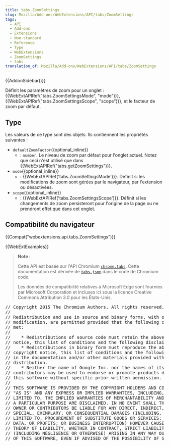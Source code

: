 ```yaml
---
title: tabs.ZoomSettings
slug: Mozilla/Add-ons/WebExtensions/API/tabs/ZoomSettings
tags:
  - API
  - Add-ons
  - Extensions
  - Non-standard
  - Reference
  - Type
  - WebExtensions
  - ZoomSettings
  - tabs
translation_of: Mozilla/Add-ons/WebExtensions/API/tabs/ZoomSettings
---
```

{{AddonSidebar()}}

Définit les paramètres de zoom pour un onglet : {{WebExtAPIRef("tabs.ZoomSettingsMode", "mode")}}, {{WebExtAPIRef("tabs.ZoomSettingsScope", "scope")}}, et le facteur de zoom par défaut.

## Type

Les valeurs de ce type sont des objets. Ils contiennent les propriétés suivantes :

- `defaultZoomFactor`{{optional_inline}}
  - : `number`. Le niveau de zoom par défaut pour l'onglet actuel. Notez que ceci n'est utilisé que dans {{WebExtAPIRef("tabs.getZoomSettings")}}.
- `mode`{{optional_inline}}
  - : {{WebExtAPIRef('tabs.ZoomSettingsMode')}}. Définit si les modifications de zoom sont gérées par le navigateur, par l'extension ou désactivées.
- `scope`{{optional_inline}}
  - : {{WebExtAPIRef('tabs.ZoomSettingsScope')}}. Définit si les changements de zoom persisteront pour l'origine de la page ou ne prendront effet que dans cet onglet.

## Compatibilité du navigateur

{{Compat("webextensions.api.tabs.ZoomSettings")}}

{{WebExtExamples}}

> **Note :**
>
> Cette API est basée sur l'API Chromium [`chrome.tabs`](https://developer.chrome.com/extensions/tabs#method-executeScript). Cette documentation est dérivée de [`tabs.json`](https://chromium.googlesource.com/chromium/src/+/master/chrome/common/extensions/api/tabs.json) dans le code de Chromium code.
>
> Les données de compatibilité relatives à Microsoft Edge sont fournies par Microsoft Corporation et incluses ici sous la licence Creative Commons Attribution 3.0 pour les États-Unis.

<div class="hidden"><pre>// Copyright 2015 The Chromium Authors. All rights reserved.
//
// Redistribution and use in source and binary forms, with or without
// modification, are permitted provided that the following conditions are
// met:
//
//    * Redistributions of source code must retain the above copyright
// notice, this list of conditions and the following disclaimer.
//    * Redistributions in binary form must reproduce the above
// copyright notice, this list of conditions and the following disclaimer
// in the documentation and/or other materials provided with the
// distribution.
//    * Neither the name of Google Inc. nor the names of its
// contributors may be used to endorse or promote products derived from
// this software without specific prior written permission.
//
// THIS SOFTWARE IS PROVIDED BY THE COPYRIGHT HOLDERS AND CONTRIBUTORS
// "AS IS" AND ANY EXPRESS OR IMPLIED WARRANTIES, INCLUDING, BUT NOT
// LIMITED TO, THE IMPLIED WARRANTIES OF MERCHANTABILITY AND FITNESS FOR
// A PARTICULAR PURPOSE ARE DISCLAIMED. IN NO EVENT SHALL THE COPYRIGHT
// OWNER OR CONTRIBUTORS BE LIABLE FOR ANY DIRECT, INDIRECT, INCIDENTAL,
// SPECIAL, EXEMPLARY, OR CONSEQUENTIAL DAMAGES (INCLUDING, BUT NOT
// LIMITED TO, PROCUREMENT OF SUBSTITUTE GOODS OR SERVICES; LOSS OF USE,
// DATA, OR PROFITS; OR BUSINESS INTERRUPTION) HOWEVER CAUSED AND ON ANY
// THEORY OF LIABILITY, WHETHER IN CONTRACT, STRICT LIABILITY, OR TORT
// (INCLUDING NEGLIGENCE OR OTHERWISE) ARISING IN ANY WAY OUT OF THE USE
// OF THIS SOFTWARE, EVEN IF ADVISED OF THE POSSIBILITY OF SUCH DAMAGE.
</pre></div>
